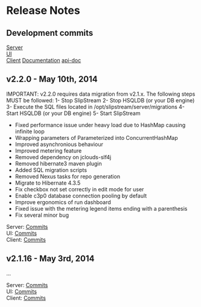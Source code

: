 # Release Notes

## Development commits

[Server](https://github.com/slipstream/SlipStreamServer/compare/SlipStreamServer-2.2.0...master)  
[UI](https://github.com/slipstream/SlipStreamUI/compare/SlipStreamUI-2.2.0...master)  
[Client](https://github.com/slipstream/SlipStreamClient/compare/SlipStreamClient-2.2.0...master)
[Documentation](https://github.com/slipstream/SlipStreamDocumentation/compare/SlipStreamDocumentation-2.2.0...master)
[api-doc](https://github.com/slipstream/api-doc/compare/api-doc-2.2.0...master)

## v2.2.0 - May 10th, 2014

IMPORTANT: v2.2.0 requires data migration from v2.1.x. The following steps MUST be followed:
1- Stop SlipStream
2- Stop HSQLDB (or your DB engine)
3- Execute the SQL files located in /opt/slipstream/server/migrations
4- Start HSQLDB (or your DB engine)
5- Start SlipStream

- Fixed performance issue under heavy load due to HashMap causing infinite loop
- Wrapping parameters of Parameterized into ConcurrentHashMap
- Improved asynchronious behaviour
- Improved metering feature
- Removed dependency on jclouds-slf4j
- Removed hibernate3 maven plugin
- Added SQL migration scripts
- Removed Nexus tasks for repo generation
- Migrate to Hibernate 4.3.5
- Fix checkbox not set correctly in edit mode for user
- Enable c3p0 database connection pooling by default
- Improve ergonomics of run dashboard
- Fixed issue with the metering legend items ending with a parenthesis
- Fix several minor bug

Server: [Commits](https://github.com/slipstream/SlipStreamServer/compare/SlipStreamServer-2.1.16...SlipStreamServer-2.2.0)  
UI: [Commits](https://github.com/slipstream/SlipStreamUI/compare/SlipStreamUI-2.1.16...SlipStreamUI-2.2.0)  
Client: [Commits](https://github.com/slipstream/SlipStreamClient/compare/SlipStreamClient-2.1.16...SlipStreamClient-2.2.0)

## v2.1.16 - May 3rd, 2014
...

Server: [Commits](https://github.com/slipstream/SlipStreamServer/compare/SlipStreamServer-2.1.15...SlipStreamServer-2.1.16)  
UI: [Commits](https://github.com/slipstream/SlipStreamUI/compare/SlipStreamUI-2.1.16...SlipStreamUI-2.1.15)  
Client: [Commits](https://github.com/slipstream/SlipStreamClient/compare/SlipStreamClient-2.1.16...SlipStreamClient-2.1.15)
